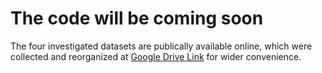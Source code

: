 # The code will be coming soon

The four investigated datasets are publically available online, which were collected and reorganized at [Google Drive Link](https://drive.google.com/drive/folders/1nsiRFa2zeREyn3V7d674il-nFNsbsnki?usp=sharing) for wider convenience.

